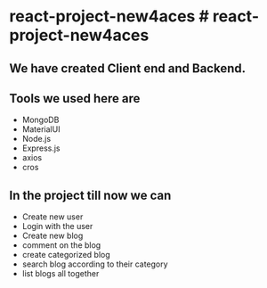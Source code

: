 # react-project-new4aces # react-project-new4aces
## We have created Client end and Backend.
## Tools we used here are
- MongoDB
- MaterialUI
- Node.js
- Express.js
- axios
- cros
## In the project till now we can
- Create new user
- Login with the user
- Create new blog
- comment on the blog
- create categorized blog
- search blog according to their category
- list blogs all together
